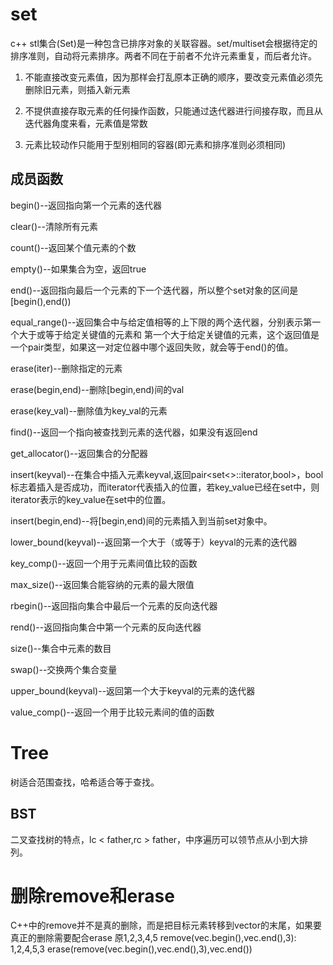 
# set

c++ stl集合(Set)是一种包含已排序对象的关联容器。set/multiset会根据待定的排序准则，自动将元素排序。两者不同在于前者不允许元素重复，而后者允许。

1) 不能直接改变元素值，因为那样会打乱原本正确的顺序，要改变元素值必须先删除旧元素，则插入新元素

2) 不提供直接存取元素的任何操作函数，只能通过迭代器进行间接存取，而且从迭代器角度来看，元素值是常数

3) 元素比较动作只能用于型别相同的容器(即元素和排序准则必须相同)

## 成员函数


begin()--返回指向第一个元素的迭代器

clear()--清除所有元素

count()--返回某个值元素的个数

empty()--如果集合为空，返回true

end()--返回指向最后一个元素的下一个迭代器，所以整个set对象的区间是[begin(),end())

equal_range()--返回集合中与给定值相等的上下限的两个迭代器，分别表示第一个大于或等于给定关键值的元素和 第一个大于给定关键值的元素，这个返回值是一个pair类型，如果这一对定位器中哪个返回失败，就会等于end()的值。

erase(iter)--删除指定的元素

erase(begin,end)--删除[begin,end)间的val

erase(key_val)--删除值为key_val的元素

find()--返回一个指向被查找到元素的迭代器，如果没有返回end

get_allocator()--返回集合的分配器

insert(keyval)--在集合中插入元素keyval,返回pair<set<>::iterator,bool>，bool标志着插入是否成功，而iterator代表插入的位置，若key_value已经在set中，则iterator表示的key_value在set中的位置。

insert(begin,end)--将[begin,end)间的元素插入到当前set对象中。

lower_bound(keyval)--返回第一个大于（或等于）keyval的元素的迭代器

key_comp()--返回一个用于元素间值比较的函数

max_size()--返回集合能容纳的元素的最大限值

rbegin()--返回指向集合中最后一个元素的反向迭代器

rend()--返回指向集合中第一个元素的反向迭代器

size()--集合中元素的数目

swap()--交换两个集合变量

upper_bound(keyval)--返回第一个大于keyval的元素的迭代器

value_comp()--返回一个用于比较元素间的值的函数



# Tree

树适合范围查找，哈希适合等于查找。


## BST

二叉查找树的特点，lc < father,rc > father，中序遍历可以领节点从小到大排列。

# 删除remove和erase

  C++中的remove并不是真的删除，而是把目标元素转移到vector的末尾，如果要真正的删除需要配合erase
  原1,2,3,4,5
  remove(vec.begin(),vec.end(),3): 1,2,4,5,3
  erase(remove(vec.begin(),vec.end(),3),vec.end())
